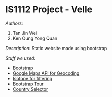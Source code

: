 # IS1112 Project - Velle

*Authors:*

1. Tan Jin Wei
2. Ken Oung Yong Quan

*Description:* 
Static website made using bootstrap

*Stuff we used:*

- [Bootstrap](http://getbootstrap.com/)
- [Google Maps API for Geocoding](https://developers.google.com/maps/documentation/geocoding/intro)
- [Isotope for filtering](http://isotope.metafizzy.co/)
- [Bootstrap Tour](http://bootstraptour.com/)
- [Country Selector](https://github.com/mrmarkfrench/country-select-js)